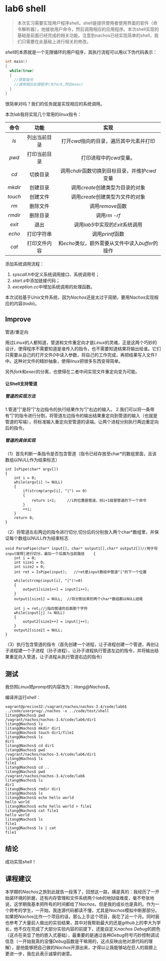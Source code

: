 # lab6 shell

> 本次实习需要实现用户程序shell。shell是提供使用者使用界面的软件（命令解析器），他接收用户命令，然后调用相应的应用程序。本次shell实现的基础是前面已经完成的相关功能。注意到nachos已经实现简单的shell，我们只需要在此基础上进行相关的修改。

*shell*的本质就是一个无限循环的用户程序，其执行流程可以用以下伪代码表示：

```cpp
int main()
{
  while(true)
  {
    //获取指令
    //调用相应处理程序(先fork,然后exec)
  }
}
```

很简单对吗？我们的任务就是实现相应的系统调用。

本次*lab*我将实现几个常用的*linux*指令：

|  命令   |     功能     |                       实现                       |
| :-----: | :----------: | :----------------------------------------------: |
|  *ls*   | 列出当前目录 |     打开*cwd*指向的目录，遍历其中元素并打印      |
|  *pwd*  | 打印当前目录 |             打印进程中的*cwd*变量。              |
|  *cd*   |   切换目录   |  调用*chdir*函数切换到目标目录，并维护*cwd*变量  |
| *mkdir* |   创建目录   |         调用*create*创建类型为目录的对象         |
| *touch* |   创建文件   |         调用*create*创建类型为文件的对象         |
|  *rm*   |   删除文件   |                 调用*remove*函数                 |
| *rmdir* |   删除目录   |                  调用*rm* -*rf*                  |
| *exit*  |     退出     |         调用*lab5*中实现的*Exit*系统调用         |
| *echo*  |  打印字符串  |                 调用*printf*函数                 |
|  *cat*  | 打印文件内容 | 和*echo*类似，额外需要从文件中读入*buffer*的操作 |

添加系统调用流程：

1. *syscall.h*中定义系统调用接口、系统调用号；
2. *start.s*中添加链接代码；
3. *exception.cc*中增加系统调用的处理函数。

本次试验基于*Unix*文件系统，因为*Nachos*还是太过于简陋，要用*Nachos*实现相应的内容(*todo*)。

## Improve

管道/重定向

用过*Linux*的人都知道，管道和文件重定向才是*Linux*的灵魂，正是这两个巧妙的设计，使得程序不需要知道是谁传入的指令，也不需要知道结果将输出给谁。它们只需要从自己的打开文件*0*中读入参数，将自己的工作完成，再把结果写入文件*1*中。这种对文件的精妙抽象，使得*linux*把很多东西变得简单。

另外*fork*和*exec*的分离，也使得在二者中间实现文件重定向变为可能。

#### 让Shell支持管道

##### 管道的实现方法

1.管道”|”是将”|”左边指令的执行结果作为”|”右边的输入。
2.我们可以将一条带有”|”的指令进行分割，将管道左边指令的输出结果重定向到管道的输入（也就是管道的写端），将标准输入重定向至管道的读端。让两个进程分别执行两边重定向后的指令。

##### 管道的具体实现

（1）首先判断一条指令是否包含管道（指令已经存放至char*的数组里面，且该数组以NULL作为结束标志）

```
int IsPipe(char* argv[])
{                                                                                                                                       
    int i = 0;
    while(argv[i] != NULL)
    {
        if(strcmp(argv[i], "|") == 0)
        {
            return i+1;     //i的位置是管道，则i+1就是管道的下一个命令
        }
        ++i;
    }
    return 0;
}
```

（2）将管道左右两边的指令进行切分,切分后的分别放入两个char*数组里，并保证每个数组以NULL作为结束标志

```
void ParsePipe(char* input[], char* output1[],char* output2[])//用于将input按照|进行切分，最后一个后面为当前路径    {
    int i = 0;
    int size1 = 0;
    int size2 = 0;
    int ret = IsPipe(input);   //ret是input数组中管道"|"的下一个位置

    while(strcmp(input[i], "|")!=0)
    {
        output1[size1++] = input[i++];
    }
    output1[size1] = NULL;  //将分割出来的两个char*数组都以NULL结尾

    int j = ret;//j指向管道的后面那个字符
    while(input[j] != NULL)
    {
        output2[size2++] = input[j++];
    }           
    output2[size2] = NULL;
}
```

（3）执行包含管道的指令（首先创建一个进程，让子进程创建一个管道，再创让子进程建一个子进程（孙子进程），让孙子进程执行管道左边的指令，并将输出结果重定向入管道，让子进程从执行管道右边的指令）

## 测试

我仿照*Linux*把*prompt*的内容改为：*litang@Nachos$*。

编译并运行*shell*：

```shell
vagrant@precise32:/vagrant/nachos/nachos-3.4/code/lab6$ ../code/userprog/./nachos -x ../code/test/shell
litang@Nachos$ pwd
/vagrant/nachos/nachos-3.4/code/lab6/dir1
litang@Nachos$ ls
litang@Nachos$ mkdir dir1
litang@Nachos$ touch dir1/file1
litang@Nachos$ ls
dir1
litang@Nachos$ cd dir1
litang@Nachos$ pwd
/vagrant/nachos/nachos-3.4/code/lab6/dir1
litang@Nachos$ ls
file1
litang@Nachos$ cd ..
litang@Nachos$ pwd
/vagrant/nachos/nachos-3.4/code/lab6
litang@Nachos$ ls
dir1
litang@Nachos$ rmdir dir1
litang@Nachos$ ls
litang@Nachos$ echo hello world
hello world
litang@Nachos$ echo hello world > file1
litang@Nachos$ cat file1
hello world
litang@Nachos$ ls
file1
litang@Nachos$ ls | cat
file1
```

## 结论

成功实现*shell*！

## 课程建议

本学期的*Nachos*之旅到此就告一段落了，回想这一路，痛是真的：我经历了一开始装环境的折磨，还有内存管理和文件系统两个*lab*的地狱级难度，毫不夸张地说，这学期我基本把所有的时间都给了*Nachos*。但是我的成长也是真的。作为一个跨考的学生，一开始，我连源代码都读不懂，尤其是*Nachos*模拟中断那部分。如果把*Nachos*比作一个项目的话，那么上手这个项目，我花了近一个月。同时我也参考了大量前人做出的实验结果，其中对我帮助最大的还是*github*上的李大为学长，他不仅在完成了大部分实验内容的前提下，还能自定义*nachos* *Debug*的颜色（这点在突显了他的嵌入式基础），最重要的是通过各种*Debug*符号巧妙控制调试信息（一开始我真的没懂*Debug*函数是干嘛用的，这点反映出他对源代码的理解），是他能够把自己做的*Nachos*开源出来，才得以让我能够站在巨人的肩膀上更进一步，我在此表示诚挚的谢意。

